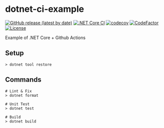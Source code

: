 # dotnet-ci-example

[![GitHub release (latest by date)](https://img.shields.io/github/v/release/nogic1008/dotnet-ci-example)](https://github.com/nogic1008/dotnet-ci-example/releases)
[![.NET Core CI](https://github.com/nogic1008/dotnet-ci-example/actions/workflows/dotnetcore.yml/badge.svg)](https://github.com/nogic1008/dotnet-ci-example/actions/workflows/dotnetcore.yml)
[![codecov](https://codecov.io/gh/nogic1008/dotnet-ci-example/branch/master/graph/badge.svg?token=wkwjZuMLHC)](https://codecov.io/gh/nogic1008/dotnet-ci-example)
[![CodeFactor](https://www.codefactor.io/repository/github/nogic1008/dotnet-ci-example/badge)](https://www.codefactor.io/repository/github/nogic1008/dotnet-ci-example)
[![License](https://img.shields.io/github/license/nogic1008/dotnet-ci-example)](LICENSE)

Example of .NET Core + Github Actions

## Setup

```console
> dotnet tool restore
```

## Commands

```console
# Lint & Fix
> dotnet format

# Unit Test
> dotnet test

# Build
> dotnet build
```
